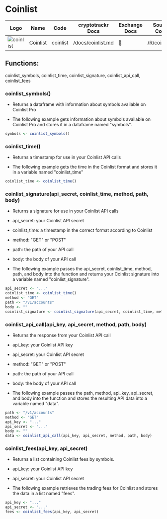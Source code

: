 # Coinlist

| Logo                                                                                                                                    | Name                             | Code     | cryptotrackr Docs                                                                            | Exchange Docs                                      | Source Code                                                                          |
|-----------------|-----------|-----------|-----------|-----------|-----------|
| ![coinlist](https://coinlist.co/assets/shared/coinlist_logo_black-0a6489d220c15f8f95242acb727bacbdd9d8b36ed91027ed7af138992dcbb4ce.svg) | [Coinlist](https://coinlist.co/) | coinlist | [/docs/coinlist.md](https://github.com/TrevorFrench/cryptotrackr/blob/main/docs/coinlist.md) | [🏢](https://trade-docs.coinlist.co/#introduction) | [/R/coinlist.R](https://github.com/TrevorFrench/cryptotrackr/blob/main/R/coinlist.R) |

## Functions:

coinlist_symbols, coinlist_time, coinlist_signature, coinlist_api_call, coinlist_fees

### coinlist_symbols()

-   Returns a dataframe with information about symbols available on Coinlist Pro

-   The following example gets information about symbols available on Coinlist Pro and stores it in a dataframe named "symbols".

``` r
symbols <- coinlist_symbols()
```

### coinlist_time()

-   Returns a timestamp for use in your Coinlist API calls

-   The following example gets the time in the Coinlist format and stores it in a variable named "coinlist_time"

``` r
coinlist_time <- coinlist_time()
```

### coinlist_signature(api_secret, coinlist_time, method, path, body)

-   Returns a signature for use in your Coinlist API calls

-   api_secret: your Coinlist API secret

-   coinlist_time: a timestamp in the correct format according to Coinlist

-   method: "GET" or "POST"

-   path: the path of your API call

-   body: the body of your API call

-   The following example passes the api_secret, coinlist_time, method, path, and body into the function and returns your Coinlist signature into a variable named "coinlist_signature".

``` r
api_secret <- "..."
coinlist_time <- coinlist_time()
method <- "GET"
path <- "/v1/accounts"
body <- ""
coinlist_signature <- coinlist_signature(api_secret, coinlist_time, method, path, body)
```

### coinlist_api_call(api_key, api_secret, method, path, body)

-   Returns the response from your Coinlist API call

-   api_key: your Coinlist API key

-   api_secret: your Coinlist API secret

-   method: "GET" or "POST"

-   path: the path of your API call

-   body: the body of your API call

-   The following example passes the path, method, api_key, api_secret, and body into the function and stores the resulting API data into a variable named "data".

``` r
path <- "/v1/accounts"
method <- "GET"
api_key <- "..."
api_secret <- "..."
body <- ""
data <- coinlist_api_call(api_key, api_secret, method, path, body)
```

### coinlist_fees(api_key, api_secret)

-   Returns a list containing Coinlist fees by symbols.

-   api_key: your Coinlist API key

-   api_secret: your Coinlist API secret

-   The following example retrieves the trading fees for Coinlist and stores the data in a list named "fees".

``` r
api_key <- "..."
api_secret <- "..."
fees <- coinlist_fees(api_key, api_secret)
```
